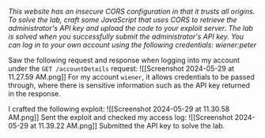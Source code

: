 *This website has an insecure CORS configuration in that it trusts all origins.
To solve the lab, craft some JavaScript that uses CORS to retrieve the administrator's API key and upload the code to your exploit server. The lab is solved when you successfully submit the administrator's API key.
You can log in to your own account using the following credentials: wiener:peter*

Saw the following request and response when logging into my account under the `GET /accountDetails` request:
![[Screenshot 2024-05-29 at 11.27.59 AM.png]]
For my account `wiener`, it allows credentials to be passed through, where there is sensitive information such as the API key returned in the response. 

I crafted the following exploit:
![[Screenshot 2024-05-29 at 11.30.58 AM.png]]
Sent the exploit and checked my access log:
![[Screenshot 2024-05-29 at 11.39.22 AM.png]]
Submitted the API key to solve the lab.

